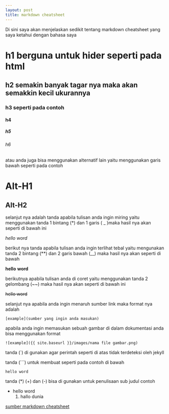 ```yaml
---
layout: post
title: markdown cheatsheet
---
```


Di sini saya akan menjelaskan sedikit tentang markdown cheatsheet yang saya ketahui dengan bahasa saya


# h1 berguna untuk hider seperti pada html 
## h2 semakin banyak tagar nya maka akan semakkin kecil ukurannya
### h3 seperti pada contoh 
#### h4
##### h5
###### h6
atau anda juga bisa menggunakan alternatif lain yaitu menggunakan garis bawah seperti pada contoh

Alt-H1
======

Alt-H2
------

selanjut nya adalah tanda apabila tulisan anda ingin miring yaitu menggunakan tanda 1 bintang (*) dan 1 garis ( _ )maka hasil nya akan seperti di bawah ini

*hello* _word_

berikut nya tanda apabila tulisan anda ingin terlihat tebal yaitu mengunakan tanda 2 bintang (**) dan 2 garis bawah (__) maka hasil nya akan seperti di bawah

**hello** __word__ 

berikutnya apabila tulisan anda di coret yaitu menggunakan tanda 2 gelombang (~~) maka hasil nya akan seperti di bawah ini

~~hello word~~

selanjut nya apabila anda ingin menaruh sumber link maka format nya adalah 

`[example](sumber yang ingin anda masukan)`

apabila anda ingin memasukan sebuah gambar di dalam dokumentasi anda bisa menggunakan format

`![example]({{ site.baseurl }}/images/nama file gambar.png)`


tanda (`) di gunakan agar perintah seperti di atas tidak terdeteksi oleh jekyll


tanda (```) untuk membuat seperti pada contoh di bawah

```
hello word
```

tanda  (*) (+) dan (-) bisa di gunakan untuk penulisaan sub judul contoh


* hello word
  1. hallo dunia





 
[sumber markdown cheatsheet](https://github.com/adam-p/markdown-here/wiki/Markdown-Cheatsheet)



